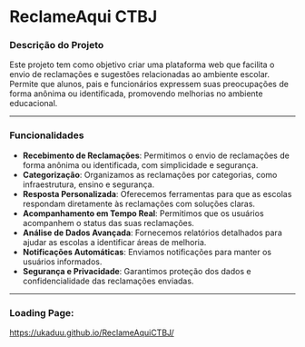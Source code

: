 # ReclameAqui CTBJ

### Descrição do Projeto
Este projeto tem como objetivo criar uma plataforma web que facilita o envio de reclamações e sugestões relacionadas ao ambiente escolar. Permite que alunos, pais e funcionários expressem suas preocupações de forma anônima ou identificada, promovendo melhorias no ambiente educacional.

---

### Funcionalidades
- **Recebimento de Reclamações**: Permitimos o envio de reclamações de forma anônima ou identificada, com simplicidade e segurança.
- **Categorização**: Organizamos as reclamações por categorias, como infraestrutura, ensino e segurança.
- **Resposta Personalizada**: Oferecemos ferramentas para que as escolas respondam diretamente às reclamações com soluções claras.
- **Acompanhamento em Tempo Real**: Permitimos que os usuários acompanhem o status das suas reclamações.
- **Análise de Dados Avançada**: Fornecemos relatórios detalhados para ajudar as escolas a identificar áreas de melhoria.
- **Notificações Automáticas**: Enviamos notificações para manter os usuários informados.
- **Segurança e Privacidade**: Garantimos proteção dos dados e confidencialidade das reclamações enviadas.

---

### Loading Page:

https://ukaduu.github.io/ReclameAquiCTBJ/

